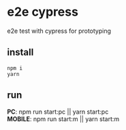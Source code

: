 # e2e cypress
e2e test with cypress for prototyping

## install
```
npm i
yarn
```

## run
**PC**: npm run start:pc || yarn start:pc  
**MOBILE**: npm run start:m || yarn start:m